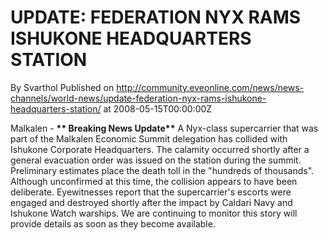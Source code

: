 # UPDATE: FEDERATION NYX RAMS ISHUKONE HEADQUARTERS STATION
By Svarthol
Published on http://community.eveonline.com/news/news-channels/world-news/update-federation-nyx-rams-ishukone-headquarters-station/ at 2008-05-15T00:00:00Z

Malkalen - **\*\* Breaking News Update\*\*** A Nyx-class supercarrier that was part of the Malkalen Economic Summit delegation has collided with Ishukone Corporate Headquarters. The calamity occurred shortly after a general evacuation order was issued on the station during the summit. Preliminary estimates place the death toll in the "hundreds of thousands". Although unconfirmed at this time, the collision appears to have been deliberate. Eyewitnesses report that the supercarrier's escorts were engaged and destroyed shortly after the impact by Caldari Navy and Ishukone Watch warships. We are continuing to monitor this story will provide details as soon as they become available.

